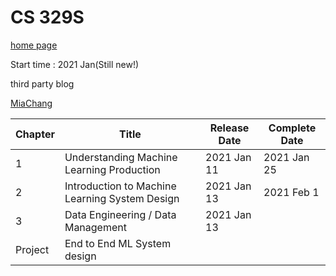 # CS 329S

[home page](https://stanford-cs329s.github.io/)

Start time : 2021 Jan(Still new!)

third party blog

[MiaChang](https://bymiachang.com/2021/01/19/cs329s-course01-intro-ml-products-01/)

| Chapter | Title                                     | Release Date | Complete Date |
|---------|-------------------------------------------|--------------|---------------|
| 1       | Understanding Machine Learning Production |2021 Jan 11   |  2021  Jan 25 |
| 2       | Introduction to Machine Learning System Design |2021 Jan 13   | 2021 Feb 1  |
| 3       | Data Engineering / Data Management |2021 Jan 13   |   |
| Project       | End to End ML System design |   |   |
